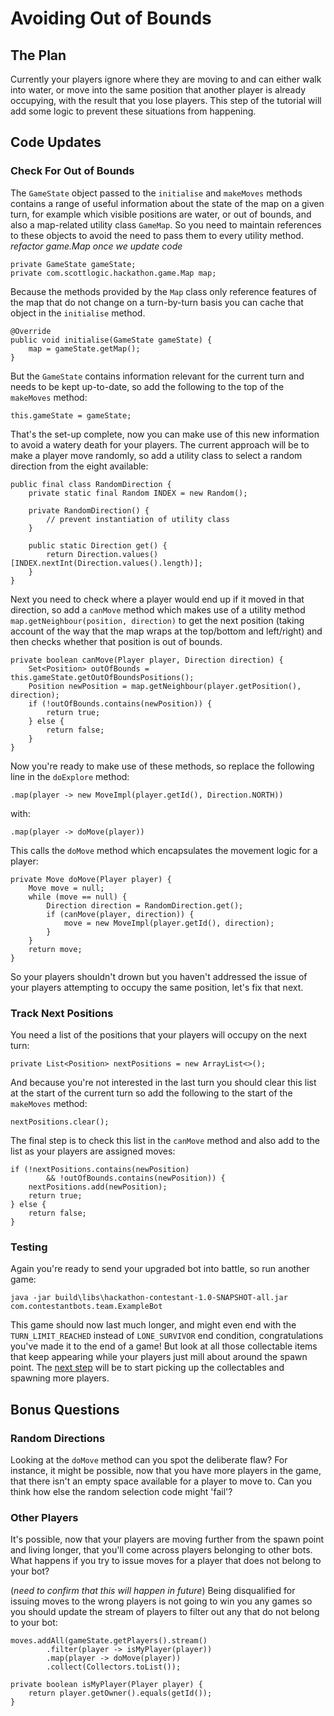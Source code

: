 # Avoiding Out of Bounds

## The Plan
Currently your players ignore where they are moving to and can either walk into water, or move into the same position
that another player is already occupying, with the result that you lose players.  This step of the tutorial will add
some logic to prevent these situations from happening.

## Code Updates
### Check For Out of Bounds
The `GameState` object passed to the `initialise` and `makeMoves` methods contains a range of useful information about
the state of the map on a given turn, for example which visible positions are water, or out of bounds, and also a
map-related utility class `GameMap`.  So you need to maintain references to these objects to avoid the need to pass
them to every utility method.
*refactor game.Map once we update code*
```
private GameState gameState;
private com.scottlogic.hackathon.game.Map map;
```

Because the methods provided by the `Map` class only reference features of the map that do not change on a turn-by-turn
basis you can cache that object in the `initialise` method.
```
@Override
public void initialise(GameState gameState) {
    map = gameState.getMap();
}
```

But the `GameState` contains information relevant for the current turn and needs to be kept up-to-date, so add the
following to the top of the `makeMoves` method:
```
this.gameState = gameState;
```

That's the set-up complete, now you can make use of this new information to avoid a watery death for your players.  The
current approach will be to make a player move randomly, so add a utility class to select a random direction from the
eight available:
```
public final class RandomDirection {
    private static final Random INDEX = new Random();

    private RandomDirection() {
        // prevent instantiation of utility class
    }

    public static Direction get() {
        return Direction.values()[INDEX.nextInt(Direction.values().length)];
    }
}
```

Next you need to check where a player would end up if it moved in that direction, so add a `canMove` method which
makes use of a utility method `map.getNeighbour(position, direction)` to get the next position (taking account of the
way that the map wraps at the top/bottom and left/right) and then checks whether that position is out of bounds.
```
private boolean canMove(Player player, Direction direction) {
    Set<Position> outOfBounds = this.gameState.getOutOfBoundsPositions();
    Position newPosition = map.getNeighbour(player.getPosition(), direction);
    if (!outOfBounds.contains(newPosition)) {
        return true;
    } else {
        return false;
    }
}
```

Now you're ready to make use of these methods, so replace the following line in the `doExplore` method:
```
.map(player -> new MoveImpl(player.getId(), Direction.NORTH))
```

with:
```
.map(player -> doMove(player))
```

This calls the `doMove` method which encapsulates the movement logic for a player:
```
private Move doMove(Player player) {
    Move move = null;
    while (move == null) {
        Direction direction = RandomDirection.get();
        if (canMove(player, direction)) {
            move = new MoveImpl(player.getId(), direction);
        }
    }
    return move;
}
```

So your players shouldn't drown but you haven't addressed the issue of your players attempting to occupy the same
position, let's fix that next.

### Track Next Positions
You need a list of the positions that your players will occupy on the next turn:
```
private List<Position> nextPositions = new ArrayList<>();
```

And because you're not interested in the last turn you should clear this list at the start of the current turn so add
the following to the start of the `makeMoves` method:
```
nextPositions.clear();
```

The final step is to check this list in the `canMove` method and also add to the list as your players are assigned
moves:
```
if (!nextPositions.contains(newPosition)
        && !outOfBounds.contains(newPosition)) {
    nextPositions.add(newPosition);
    return true;
} else {
    return false;
}
```

### Testing
Again you're ready to send your upgraded bot into battle, so run another game:
```
java -jar build\libs\hackathon-contestant-1.0-SNAPSHOT-all.jar com.contestantbots.team.ExampleBot
```

This game should now last much longer, and might even end with the `TURN_LIMIT_REACHED` instead of `LONE_SURVIVOR` end
condition, congratulations you've made it to the end of a game!  But look at all those collectable items that keep
appearing while your players just mill about around the spawn point.  The [next step](3-gathering-collectables.md) will
be to start picking up the collectables and spawning more players.

## Bonus Questions
### Random Directions
Looking at the `doMove` method can you spot the deliberate flaw?  For instance, it might be possible, now that you have
more players in the game, that there isn't an empty space available for a player to move to.  Can you think how else
the random selection code might 'fail'?

### Other Players
It's possible, now that your players are moving further from the spawn point and living longer, that you'll come across
players belonging to other bots.  What happens if you try to issue moves for a player that does not belong to your bot?

(*need to confirm that this will happen in future*)
Being disqualified for issuing moves to the wrong players is not going to win you any games so you should update the
stream of players to filter out any that do not belong to your bot:
```
moves.addAll(gameState.getPlayers().stream()
        .filter(player -> isMyPlayer(player))
        .map(player -> doMove(player))
        .collect(Collectors.toList());
```

```
private boolean isMyPlayer(Player player) {
    return player.getOwner().equals(getId());
}
```
